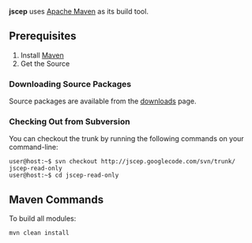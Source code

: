 **jscep** uses [Apache Maven](http://maven.apache.org/) as its build tool.

## Prerequisites ##

  1. Install [Maven](http://maven.apache.org/)
  1. Get the Source

### Downloading Source Packages ###

Source packages are available from the [downloads](http://code.google.com/p/jscep/downloads/list?q=*sources.jar) page.

### Checking Out from Subversion ###

You can checkout the trunk by running the following commands on your command-line:

```
user@host:~$ svn checkout http://jscep.googlecode.com/svn/trunk/ jscep-read-only
user@host:~$ cd jscep-read-only
```

## Maven Commands ##

To build all modules:

```
mvn clean install
```
